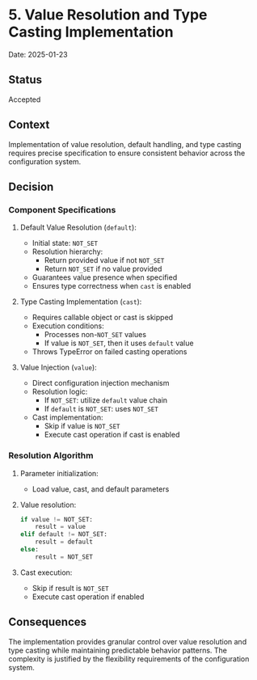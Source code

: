 # 5. Value Resolution and Type Casting Implementation

Date: 2025-01-23

## Status

Accepted

## Context

Implementation of value resolution, default handling, and type casting requires precise specification to ensure consistent behavior across the configuration system.

## Decision

### Component Specifications

1. Default Value Resolution (`default`):
   - Initial state: `NOT_SET`
   - Resolution hierarchy:
     - Return provided value if not `NOT_SET`
     - Return `NOT_SET` if no value provided
   - Guarantees value presence when specified
   - Ensures type correctness when `cast` is enabled

2. Type Casting Implementation (`cast`):
   - Requires callable object or cast is skipped
   - Execution conditions:
     - Processes non-`NOT_SET` values
     - If value is `NOT_SET`, then it uses `default` value
   - Throws TypeError on failed casting operations

3. Value Injection (`value`):
   - Direct configuration injection mechanism
   - Resolution logic:
     - If `NOT_SET`: utilize `default` value chain
     - If `default` is `NOT_SET`: uses `NOT_SET`
   - Cast implementation:
     - Skip if value is `NOT_SET`
     - Execute cast operation if cast is enabled

### Resolution Algorithm

1. Parameter initialization:
   - Load value, cast, and default parameters
2. Value resolution:
  
   ``` python
   if value != NOT_SET:
       result = value
   elif default != NOT_SET:
       result = default
   else:
       result = NOT_SET
   ```

3. Cast execution:
   - Skip if result is `NOT_SET`
   - Execute cast operation if enabled

## Consequences

The implementation provides granular control over value resolution and type casting while maintaining predictable behavior patterns. The complexity is justified by the flexibility requirements of the configuration system.
